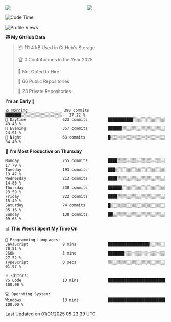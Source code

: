 <p style="display:flex;align-items:center;column-gap:0.5rem;" align="center">
  <img style="flex-grow:1;align-self:stretch;object-fit:cover;"  src ="https://github-readme-stats.vercel.app/api?username=gnoluv9x&show_icons=true&count_private=true&theme=chartreuse-dark&hide_border=true">
  <img style="flex-grow:1;align-self:stretch;object-fit:cover;"src ="https://github-readme-stats.vercel.app/api/top-langs/?username=gnoluv9x&layout=compact&hide_border=true&theme=chartreuse-dark&&langs_count=6&hide=jupyter%20notebook,tex,css,php&exclude_repo=Pacman-AI">
</p>

<!--START_SECTION:waka-->
![Code Time](http://img.shields.io/badge/Code%20Time-958%20hrs%2053%20mins-blue)

![Profile Views](http://img.shields.io/badge/Profile%20Views-1-blue)

**🐱 My GitHub Data** 

> 📦 111.4 kB Used in GitHub's Storage 
 > 
> 🏆 0 Contributions in the Year 2025
 > 
> 🚫 Not Opted to Hire
 > 
> 📜 66 Public Repositories 
 > 
> 🔑 23 Private Repositories 
 > 
**I'm an Early 🐤** 

```text
🌞 Morning                390 commits         ███████░░░░░░░░░░░░░░░░░░   27.22 % 
🌆 Daytime                623 commits         ███████████░░░░░░░░░░░░░░   43.48 % 
🌃 Evening                357 commits         ██████░░░░░░░░░░░░░░░░░░░   24.91 % 
🌙 Night                  63 commits          █░░░░░░░░░░░░░░░░░░░░░░░░   04.40 % 
```
📅 **I'm Most Productive on Thursday** 

```text
Monday                   255 commits         ████░░░░░░░░░░░░░░░░░░░░░   17.79 % 
Tuesday                  193 commits         ███░░░░░░░░░░░░░░░░░░░░░░   13.47 % 
Wednesday                213 commits         ████░░░░░░░░░░░░░░░░░░░░░   14.86 % 
Thursday                 338 commits         ██████░░░░░░░░░░░░░░░░░░░   23.59 % 
Friday                   222 commits         ████░░░░░░░░░░░░░░░░░░░░░   15.49 % 
Saturday                 74 commits          █░░░░░░░░░░░░░░░░░░░░░░░░   05.16 % 
Sunday                   138 commits         ██░░░░░░░░░░░░░░░░░░░░░░░   09.63 % 
```


📊 **This Week I Spent My Time On** 

```text
💬 Programming Languages: 
JavaScript               9 mins              ██████████████████░░░░░░░   70.51 % 
JSON                     3 mins              ███████░░░░░░░░░░░░░░░░░░   27.52 % 
TypeScript               0 secs              ░░░░░░░░░░░░░░░░░░░░░░░░░   01.97 % 

🔥 Editors: 
VS Code                  13 mins             █████████████████████████   100.00 % 

💻 Operating System: 
Windows                  13 mins             █████████████████████████   100.00 % 
```


 Last Updated on 01/01/2025 05:23:39 UTC
<!--END_SECTION:waka-->

